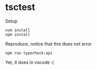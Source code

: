 # tsctest

Setup

```
nvm install
npm install
```

Reproduce, notice that this does not error

```
npm run typecheck:api
```

Yet, it does in vscode :(
